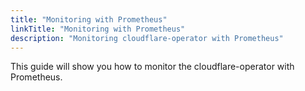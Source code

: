 ```yaml
---
title: "Monitoring with Prometheus"
linkTitle: "Monitoring with Prometheus"
description: "Monitoring cloudflare-operator with Prometheus"
---
```


This guide will show you how to monitor the cloudflare-operator with Prometheus.
